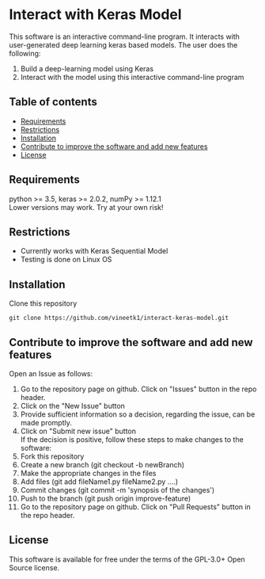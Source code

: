 # Interact with Keras Model
This software is an interactive command-line program. It interacts with user-generated deep learning keras based models. The user does the following:
1. Build a deep-learning model using Keras 
1. Interact with the model using this interactive command-line program
## Table of contents
<!-- vim-markdown-toc GFM -->
* [Requirements](#requirements)
* [Restrictions](#restrictions)
* [Installation](#installation)
* [Contribute to improve the software and add new features](#contribute-to-improve-the-software-and-add-new-features)
* [License](#license)

<!-- vim-markdown-toc -->
## Requirements
python >= 3.5, keras >= 2.0.2, numPy >= 1.12.1  
Lower versions may work. Try at your own risk!
## Restrictions
* Currently works with Keras Sequential Model
* Testing is done on Linux OS
## Installation
Clone this repository
```
git clone https://github.com/vineetk1/interact-keras-model.git
```
## Contribute to improve the software and add new features
Open an Issue as follows:
1. Go to the repository page on github. Click on "Issues" button in the repo header.
1. Click on the "New Issue" button
1. Provide sufficient information so a decision, regarding the issue,  can be made promptly.
1. Click on "Submit new issue" button   
If the decision is positive, follow these steps to make changes to the software:
1. Fork this repository
1. Create a new branch (git checkout -b newBranch)
1. Make the appropriate changes in the files
1. Add files (git add fileName1.py fileName2.py ....)
1. Commit changes (git commit -m 'synopsis of the changes')
1. Push to the branch (git push origin improve-feature)
1. Go to the repository page on github. Click on "Pull Requests" button in the repo header.
## License
This software is available for free under the terms of the GPL-3.0+ Open Source license. 
